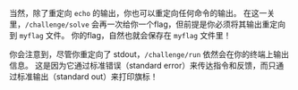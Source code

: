 当然，除了重定向 `echo` 的输出，你也可以重定向任何命令的输出。
在这一关里，`/challenge/solve` 会再一次给你一个flag，但前提是你必须将其输出重定向到 `myflag` 文件。
你的flag，自然也就会保存在 `myflag` 文件里！

你会注意到，尽管你重定向了 stdout，`/challenge/run` 依然会在你的终端上输出信息。
这是因为它通过标准错误（standard error）来传达指令和反馈，而只通过标准输出（standard out）来打印旗标！

